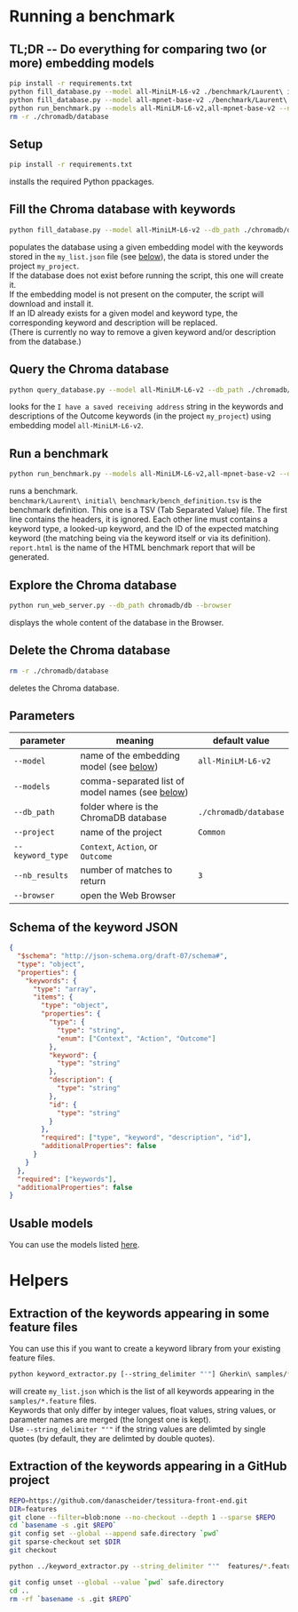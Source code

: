 # Running a benchmark

## TL;DR -- Do everything for comparing two (or more) embedding models
```sh
pip install -r requirements.txt
python fill_database.py --model all-MiniLM-L6-v2 ./benchmark/Laurent\ initial\ benchmark/keyword_samples.json
python fill_database.py --model all-mpnet-base-v2 ./benchmark/Laurent\ initial\ benchmark/keyword_samples.json
python run_benchmark.py --models all-MiniLM-L6-v2,all-mpnet-base-v2 --nb_results 3 ./benchmark/Laurent\ initial\ benchmark/bench_definition.tsv report.html
rm -r ./chromadb/database
```

## Setup
```sh
pip install -r requirements.txt
```
installs the required Python ppackages.

## Fill the Chroma database with keywords
```sh
python fill_database.py --model all-MiniLM-L6-v2 --db_path ./chromadb/db --project my_project my_list.json
```
populates the database using a given embedding model with the keywords stored in the `my_list.json` file (see [below](#schema-of-the-keyword-json)), the data is stored under the project `my_project`.  
If the database does not exist before running the script, this one will create it.  
If the embedding model is not present on the computer, the script will download and install it.  
If an ID already exists for a given model and keyword type, the corresponding keyword and description will be replaced.  
(There is currently no way to remove a given keyword and/or description from the database.)

## Query the Chroma database
```sh
python query_database.py --model all-MiniLM-L6-v2 --db_path ./chromadb/db --project my_project --keyword_type "Outcome" --nb_results 5 "I have a saved receiving address"
```
looks for the `I have a saved receiving address` string in the keywords and descriptions of the Outcome keywords (in the project `my_project`) using embedding model `all-MiniLM-L6-v2`.

## Run a benchmark
```sh
python run_benchmark.py --models all-MiniLM-L6-v2,all-mpnet-base-v2 --db_path chromadb/db --project my_project --nb_results 3 ./benchmark/Laurent\ initial\ benchmark/bench_definition.tsv report.html
```
runs a benchmark.  
`benchmark/Laurent\ initial\ benchmark/bench_definition.tsv` is the benchmark definition. This one is a TSV (Tab Separated Value) file. The first line contains the headers, it is ignored. Each other line must contains a keyword type, a looked-up keyword, and the ID of the expected matching keyword (the matching being via the keyword itself or via its definition).  
`report.html` is the name of the HTML benchmark report that will be generated.

## Explore the Chroma database
```sh
python run_web_server.py --db_path chromadb/db --browser
```
displays the whole content of the database in the Browser.

## Delete the Chroma database
```sh
rm -r ./chromadb/database
```
deletes the Chroma database.

## Parameters
| parameter        | meaning                                                           | default value         |
| ---------------- | ----------------------------------------------------------------- | --------------------- |
| `--model`        | name of the embedding model (see [below](#usable-models))         | `all-MiniLM-L6-v2`    |
| `--models`       | comma-separated list of model names (see [below](#usable-models)) |                       |
| `--db_path`      | folder where is the ChromaDB database                             | `./chromadb/database` |
| `--project`      | name of the project                                               | `Common`              |
| `--keyword_type` | `Context`, `Action`, or `Outcome`                                 |                       |
| `--nb_results  ` | number of matches to return                                       | `3`                   |
| `--browser`      | open the Web Browser                                              |                       |

## Schema of the keyword JSON
```json
{
  "$schema": "http://json-schema.org/draft-07/schema#",
  "type": "object",
  "properties": {
    "keywords": {
      "type": "array",
      "items": {
        "type": "object",
        "properties": {
          "type": {
            "type": "string",
            "enum": ["Context", "Action", "Outcome"]
          },
          "keyword": {
            "type": "string"
          },
          "description": {
            "type": "string"
          },
          "id": {
            "type": "string"
          }
        },
        "required": ["type", "keyword", "description", "id"],
        "additionalProperties": false
      }
    }
  },
  "required": ["keywords"],
  "additionalProperties": false
}
```

## Usable models
You can use the models listed [here](https://www.sbert.net/docs/sentence_transformer/pretrained_models.html#original-models).

# Helpers

## Extraction of the keywords appearing in some feature files
You can use this if you want to create a keyword library from your existing feature files.
```sh
python keyword_extractor.py [--string_delimiter "'"] Gherkin\ samples/*.feature my_list.json
```
will create `my_list.json` which is the list of all keywords appearing in the `samples/*.feature` files.  
Keywords that only differ by integer values, float values, string values, or parameter names are merged (the longest one is kept).  
Use `--string_delimiter "'"` if the string values are delimted by single quotes (by default, they are delimted by double quotes).

## Extraction of the keywords appearing in a GitHub project
```sh
REPO=https://github.com/danascheider/tessitura-front-end.git
DIR=features
git clone --filter=blob:none --no-checkout --depth 1 --sparse $REPO
cd `basename -s .git $REPO`
git config set --global --append safe.directory `pwd`
git sparse-checkout set $DIR
git checkout

python ../keyword_extractor.py --string_delimiter "'"  features/*.feature ../my_list.json

git config unset --global --value `pwd` safe.directory
cd ..
rm -rf `basename -s .git $REPO`
```

